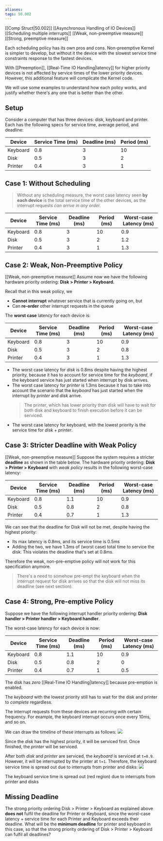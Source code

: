 ```yaml
---
aliases: 
tags: 50.002
---
```

[[Comp Struct|50.002]]
[[Asynchronous Handling of IO Devices]]
[[Scheduling multiple interrupts]]
[[Weak, non-preemptive measure]]
[[Strong, preemptive measure]]

Each scheduling policy has its own pros and cons. Non-preemptive Kernel is simpler to develop, but without it the device with the slowest service time constraints response to the fastest devices. 

With [[Preemption]], [[Real-Time IO Handling|latency]] for higher priority devices is not affected by service times of the lower priority devices. However, this additional feature will complicate the Kernel code. 

We will use some examples to understand how each policy works, and justify whether there's any one that is better than the other.

## Setup
Consider a computer that has three devices: disk, keyboard and printer. 
Each has the following specs for service time, average period, and deadline: 

| Device   | Service Time (ms) | Deadline (ms) | Period (ms) |
| -------- | ----------------- | ------------- | ----------- |
| Keyboard | 0.8               | 3             | 10          |
| Disk     | 0.5               | 3             | 2           |
| Printer  | 0.4               | 3             | 1           |

## Case 1: Without Scheduling
> Without any scheduling measure, the worst case latency seen **by each device** is the total service time of the other devices, as the interrupt requests *can arrive in any order.*

| Device   | Service Time (ms) | Deadline (ms) | Period (ms) | Worst-case Latency (ms) |
| -------- | ----------------- | ------------- | ----------- | ----------------------- |
| Keyboard | 0.8               | 3             | 10          | 0.9                     |
| Disk     | 0.5               | 3             | 2           | 1.2                     |
| Printer  | 0.4               | 3             | 1           | 1.3                     |

## Case 2: Weak, Non-Preemptive Policy
[[Weak, non-preemptive measure]]
Assume now we have the following hardware priority ordering: **Disk $>$ Printer $>$ Keyboard.**

Recall that in this weak policy, we
* **Cannot interrupt** whatever service that is currently going on, but 
* Can **re-order** other interrupt requests in the queue

The **worst case** latency for each device is:

| Device   | Service Time (ms) | Deadline (ms) | Period (ms) | Worst-case Latency (ms) |
| -------- | ----------------- | ------------- | ----------- | ----------------------- |
| Keyboard | 0.8               | 3             | 10          | 0.9                     |
| Disk     | 0.5               | 3             | 2           | 0.8                     |
| Printer  | 0.4               | 3             | 1           | 1.3                     |

*   The worst case latency for *disk* is 0.8ms despite having the highest priority, because it has to account for service time for the *keyboard*, if the keyboard service has just started when interrupt by disk arrives. 
*  The worst case latency for *printer* is 1.3ms because it has to take into account the scenario that the *keyboard* has just started when the interrupt by *printer* and *disk* arrive. 
	> The printer, which has lower priority than disk will have to wait for both disk and keyboard to finish execution before it can be serviced. 
*  The worst case latency for keyboard, with the lowest priority is the service time for *disk* + *printer*.

## Case 3: Stricter Deadline with Weak Policy
[[Weak, non-preemptive measure]]
Suppose the system requires a stricter **deadline** as shown in the table below. 
The hardware priority ordering: **Disk $>$ Printer $>$ Keyboard** with *weak policy* results in the following worst-case latency:

| Device   | Service Time (ms) | Deadline (ms) | Period (ms) | Worst-case Latency (ms) |
| -------- | ----------------- | ------------- | ----------- | ----------------------- |
| Keyboard | 0.8               | 1.1           | 10          | 0.9                     |
| Disk     | 0.5               | 0.8           | 2           | 0.8                     |
| Printer  | 0.4               | 0.7           | 1           | 1.3                     |

We can see that the deadline for Disk will not be met, despite having the highest priority:
* Its max latency is 0.8ms, and its service time is 0.5ms 
* Adding the two, we have 1.3ms of (worst case) total time to service the disk. This violates the deadline that's set at 0.8ms. 

Therefore the weak, non-pre-emptive policy will not work for this specification anymore. 
> There's a need to somehow pre-empt the keyboard when the interrupt request for disk arrives so that the disk will not miss its deadline (see next section).

## Case 4: Strong, Pre-emptive Policy
Suppose we have the following interrupt handler priority ordering: **Disk handler $>$ Printer  handler $>$ Keyboard handler**. 

The worst-case latency for each device is now:

| Device   | Service Time (ms) | Deadline (ms) | Period (ms) | Worst-case Latency (ms) |
| -------- | ----------------- | ------------- | ----------- | ----------------------- |
| Keyboard | 0.8               | 1.1           | 10          | 0.9                     |
| Disk     | 0.5               | 0.8           | 2           | 0                       |
| Printer  | 0.4               | 0.7           | 1           | 0.5                     |

The disk has *zero* [[Real-Time IO Handling|latency]] because pre-emption is enabled. 

The *keyboard* with the lowest priority still has to wait for the disk and printer to *complete* regardless.

The interrupt requests from these devices are recurring with certain frequency. For example, the keyboard interrupt occurs once every 10ms, and so on. 

We can draw the timeline of these interrupts as follows:
![](https://dropbox.com/s/vn644mg6ifqnqd1/irqstimeline.png?raw=1)

Since the _disk_ has the highest priority, it will be serviced first. Once finished, the _printer_ will be serviced.

After both _disk_ and _printer_ are serviced, the _keyboard_ is serviced at `t=0.9`. However, it will be interrupted by the printer at `t=1`. Therefore, the keyboard service time is spread out due to interrupts from printer and disks:
![](https://dropbox.com/s/5wodlj3hwpx9ltm/interruptsvc.png?raw=1)

The keyboard service time is spread out (red region) due to interrupts from printer and disks

## Missing Deadline
The strong priority ordering Disk > Printer > Keyboard as explained above **does not** fulfil the deadline for Printer or Keyboard, since the worst-case latency + service time for each Printer and Keyboard exceeds their deadline. What will be the **minimum deadline** for printer and keyboard in this case, so that the strong priority ordering of Disk > Printer > Keyboard can fulfil all deadlines?

